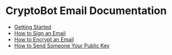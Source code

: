 # CryptoBot Email Documentation

* [Getting Started](getting_started/README.md)
* [How to Sign an Email](signing_email/README.md)
* [How to Encrypt an Email](encrypting_email/README.md)
* [How to Send Someone Your Public Key](including_pubkey/README.md)
